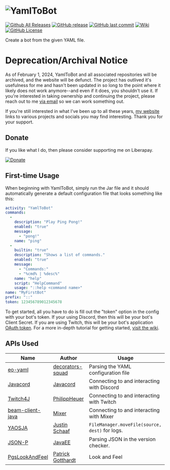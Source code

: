 # ![YamlToBot](https://content.yamltobot.com/common/logos/logo256.png)

[![Github All Releases](https://img.shields.io/github/downloads/yamltobot/yamltobot/total.svg?style=flat-square)](https://yamltobot.com/download)
[![GitHub release](https://img.shields.io/github/release/yamltobot/yamltobot.svg?style=flat-square)](https://yamltobot.com/download)
[![GitHub last commit](https://img.shields.io/github/last-commit/yamltobot/yamltobot.svg?style=flat-square)](https://github.com/YamlToBot/YamlToBot/commits/master)
[![Wiki](https://img.shields.io/badge/Wiki-Home-red.svg?style=flat-square)](https://yamltobot.com/wiki)
[![GitHub License](https://img.shields.io/github/license/yamltobot/yamltobot.svg?style=flat-square)](https://github.com/YamlToBot/YamlToBot/blob/master/LICENSE)

Create a bot from the given YAML file.

# Deprecation/Archival Notice

As of February 1, 2024, YamlToBot and all associated repositories will be archived, and the website will be defunct. The project has outlived it's usefulness for me and hasn't been updated in so long to the point where it likely does not work anymore--and even if it does, you shouldn't use it. If you're interested in taking ownership and continuing the project, please reach out to me [via email](mailto:justin@justinschaaf.com) so we can work something out.

If you're still interested in what I've been up to all these years, [my website](https://justinschaaf.com) links to various projects and socials you may find interesting. Thank you for your support.

## Donate

If you like what I do, then please consider supporting me on Liberapay.

[![Donate](https://liberapay.com/assets/widgets/donate.svg)](https://liberapay.com/justinhschaaf) 

## First-time Usage

When beginning with YamlToBot, simply run the Jar file and it should automatically generate a default configuration file that looks something like this:

```yaml
activity: "YamlToBot"
commands: 
  - 
    description: "Play Ping Pong!"
    enabled: "true"
    message: 
      - "pong!"
    name: "ping"
  - 
    builtin: "true"
    description: "Shows a list of commands."
    enabled: "true"
    message: 
      - "Commands:"
      - "%cmd% | %desc%"
    name: "help"
    script: "HelpCommand"
    usage: "::help <command name>"
name: "MyFirstBot"
prefix: "::"
token: 123456789012345678
```

To get started, all you have to do is fill out the "token" option in the config with your bot's token. If your using Discord, then this will be your bot's Client Secret. If you are using Twitch, this will be your bot's application [OAuth token](https://dev.twitch.tv/docs/authentication/). For a more in-depth tutorial for getting started, [visit the wiki](https://yamltobot.com/wiki).

## APIs Used

| Name                                                                      | Author                                                    | Usage |
|-------                                                                    |-------                                                    |--------------------|
| [eo-yaml](https://github.com/decorators-squad/eo-yaml)                    | [decorators-squad](https://github.com/decorators-squad)   | Parsing the YAML configuration file |
| [Javacord](https://github.com/Javacord/Javacord)                          | [Javacord](https://github.com/Javacord)                   | Connecting to and interacting with Discord |
| [Twitch4J](https://github.com/twitch4j/twitch4j)                          | [PhilippHeuer](https://github.com/PhilippHeuer)           | Connecting to and interacting with Twitch |
| [beam-client-java](https://github.com/mixer/beam-client-java)             | [Mixer](https://mixer.com/)                               | Connecting to and interacting with Mixer |
| [YAOSJA](https://github.com/justinhschaaf/YAOSJA)                         | [Justin Schaaf](https://github.com/justinhschaaf)         | `FileManager.moveFile(source, dest)` for logs. |
| [JSON-P](https://javaee.github.io/jsonp/index.html)                       | [JavaEE](https://github.com/javaee)                       | Parsing JSON in the version checker. |
| [PgsLookAndFeel](https://www.pagosoft.com/projects/pgslookandfeel/)       | [Patrick Gotthardt](https://www.pagosoft.com)             | Look and Feel |
